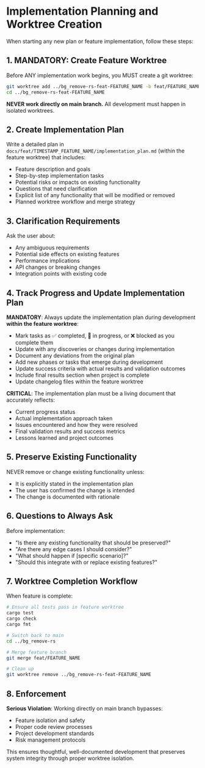 # Implementation Planning and Worktree Creation

When starting any new plan or feature implementation, follow these steps:

## 1. MANDATORY: Create Feature Worktree
Before ANY implementation work begins, you MUST create a git worktree:

```bash
git worktree add ../bg_remove-rs-feat-FEATURE_NAME -b feat/FEATURE_NAME
cd ../bg_remove-rs-feat-FEATURE_NAME
```

**NEVER work directly on main branch.** All development must happen in isolated worktrees.

## 2. Create Implementation Plan
Write a detailed plan in `docs/feat/TIMESTAMP_FEATURE_NAME/implementation_plan.md` (within the feature worktree) that includes:
- Feature description and goals
- Step-by-step implementation tasks
- Potential risks or impacts on existing functionality
- Questions that need clarification
- Explicit list of any functionality that will be modified or removed
- Planned worktree workflow and merge strategy

## 3. Clarification Requirements
Ask the user about:
- Any ambiguous requirements
- Potential side effects on existing features
- Performance implications
- API changes or breaking changes
- Integration points with existing code

## 4. Track Progress and Update Implementation Plan
**MANDATORY**: Always update the implementation plan during development **within the feature worktree**:
- Mark tasks as ✅ completed, 🔄 in progress, or ❌ blocked as you complete them
- Update with any discoveries or changes during implementation
- Document any deviations from the original plan
- Add new phases or tasks that emerge during development
- Update success criteria with actual results and validation outcomes
- Include final results section when project is complete
- Update changelog files within the feature worktree

**CRITICAL**: The implementation plan must be a living document that accurately reflects:
- Current progress status
- Actual implementation approach taken
- Issues encountered and how they were resolved
- Final validation results and success metrics
- Lessons learned and project outcomes

## 5. Preserve Existing Functionality
NEVER remove or change existing functionality unless:
- It is explicitly stated in the implementation plan
- The user has confirmed the change is intended
- The change is documented with rationale

## 6. Questions to Always Ask
Before implementation:
- "Is there any existing functionality that should be preserved?"
- "Are there any edge cases I should consider?"
- "What should happen if [specific scenario]?"
- "Should this integrate with or replace existing features?"

## 7. Worktree Completion Workflow
When feature is complete:

```bash
# Ensure all tests pass in feature worktree
cargo test
cargo check
cargo fmt

# Switch back to main
cd ../bg_remove-rs

# Merge feature branch
git merge feat/FEATURE_NAME

# Clean up
git worktree remove ../bg_remove-rs-feat-FEATURE_NAME
```

## 8. Enforcement
**Serious Violation**: Working directly on main branch bypasses:
- Feature isolation and safety
- Proper code review processes
- Project development standards
- Risk management protocols

This ensures thoughtful, well-documented development that preserves system integrity through proper worktree isolation.